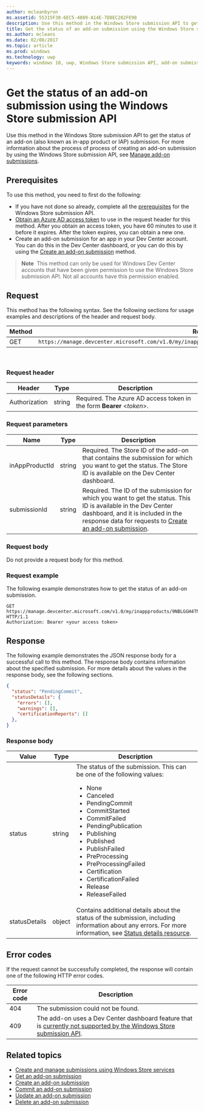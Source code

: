 ---author: mcleanbyronms.assetid: 55315F38-6EC5-4889-A14E-7D8EC282FE98description: Use this method in the Windows Store submission API to get the status of an add-on submission.title: Get the status of an add-on submission using the Windows Store submission APIms.author: mcleansms.date: 02/08/2017ms.topic: articlems.prod: windowsms.technology: uwpkeywords: windows 10, uwp, Windows Store submission API, add-on submission, status---# Get the status of an add-on submission using the Windows Store submission APIUse this method in the Windows Store submission API to get the status of an add-on (also known as in-app product or IAP) submission. For more information about the process of process of creating an add-on submission by using the Windows Store submission API, see [Manage add-on submissions](manage-add-on-submissions.md).## PrerequisitesTo use this method, you need to first do the following:* If you have not done so already, complete all the [prerequisites](create-and-manage-submissions-using-windows-store-services.md#prerequisites) for the Windows Store submission API.* [Obtain an Azure AD access token](create-and-manage-submissions-using-windows-store-services.md#obtain-an-azure-ad-access-token) to use in the request header for this method. After you obtain an access token, you have 60 minutes to use it before it expires. After the token expires, you can obtain a new one.* Create an add-on submission for an app in your Dev Center account. You can do this in the Dev Center dashboard, or you can do this by using the [Create an add-on submission](create-an-add-on-submission.md) method.>**Note**&nbsp;&nbsp;This method can only be used for Windows Dev Center accounts that have been given permission to use the Windows Store submission API. Not all accounts have this permission enabled.## RequestThis method has the following syntax. See the following sections for usage examples and descriptions of the header and request body.| Method | Request URI                                                      ||--------|------------------------------------------------------------------|| GET   | ```https://manage.devcenter.microsoft.com/v1.0/my/inappproducts/{inAppProductId}/submissions/{submissionId}/status``` |<span/> ### Request header| Header        | Type   | Description                                                                 ||---------------|--------|-----------------------------------------------------------------------------|| Authorization | string | Required. The Azure AD access token in the form **Bearer** &lt;*token*&gt;. |<span/>### Request parameters| Name        | Type   | Description                                                                 ||---------------|--------|-----------------------------------------------------------------------------|| inAppProductId | string | Required. The Store ID of the add-on that contains the submission for which you want to get the status. The Store ID is available on the Dev Center dashboard.  || submissionId | string | Required. The ID of the submission for which you want to get the status. This ID is available in the Dev Center dashboard, and it is included in the response data for requests to [Create an add-on submission](create-an-add-on-submission.md).  |<span/>### Request bodyDo not provide a request body for this method.### Request exampleThe following example demonstrates how to get the status of an add-on submission.```GET https://manage.devcenter.microsoft.com/v1.0/my/inappproducts/9NBLGGH4TNMP/submissions/1152921504621243680/status HTTP/1.1Authorization: Bearer <your access token>```## ResponseThe following example demonstrates the JSON response body for a successful call to this method. The response body contains information about the specified submission. For more details about the values in the response body, see the following sections.```json{  "status": "PendingCommit",  "statusDetails": {    "errors": [],    "warnings": [],    "certificationReports": []  },}```### Response body| Value      | Type   | Description                                                                                                                                                                                                                                                                         ||------------|--------|----------------------------------------------------------------------------------------------------------------------------------------------------------------------------------------------------------------------------------------------------------------------------------------|| status           | string  | The status of the submission. This can be one of the following values: <ul><li>None</li><li>Canceled</li><li>PendingCommit</li><li>CommitStarted</li><li>CommitFailed</li><li>PendingPublication</li><li>Publishing</li><li>Published</li><li>PublishFailed</li><li>PreProcessing</li><li>PreProcessingFailed</li><li>Certification</li><li>CertificationFailed</li><li>Release</li><li>ReleaseFailed</li></ul>   || statusDetails           | object  |  Contains additional details about the status of the submission, including information about any errors. For more information, see [Status details resource](manage-add-on-submissions.md#status-details-object). |<span/>## Error codesIf the request cannot be successfully completed, the response will contain one of the following HTTP error codes.| Error code |  Description   ||--------|------------------|| 404  | The submission could not be found. || 409  | The add-on uses a Dev Center dashboard feature that is [currently not supported by the Windows Store submission API](create-and-manage-submissions-using-windows-store-services.md#not_supported).  |<span/>## Related topics* [Create and manage submissions using Windows Store services](create-and-manage-submissions-using-windows-store-services.md)* [Get an add-on submission](get-an-add-on-submission.md)* [Create an add-on submission](create-an-add-on-submission.md)* [Commit an add-on submission](commit-an-add-on-submission.md)* [Update an add-on submission](update-an-add-on-submission.md)* [Delete an add-on submission](delete-an-add-on-submission.md)